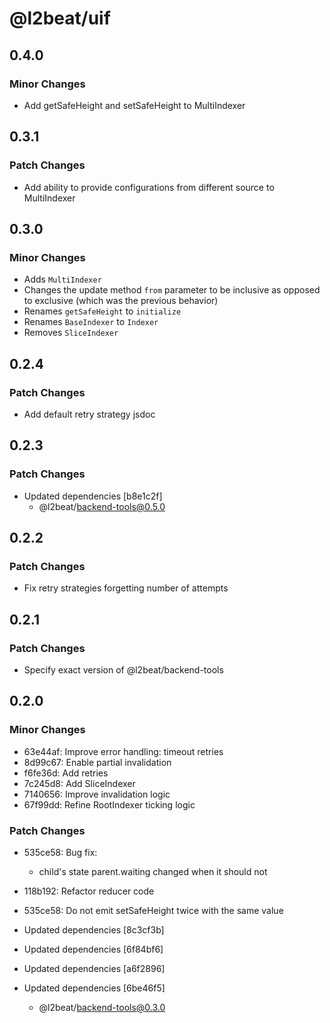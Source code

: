 # @l2beat/uif

## 0.4.0

### Minor Changes

- Add getSafeHeight and setSafeHeight to MultiIndexer

## 0.3.1

### Patch Changes

- Add ability to provide configurations from different source to MultiIndexer

## 0.3.0

### Minor Changes

- Adds `MultiIndexer`
- Changes the update method `from` parameter to be inclusive as opposed to exclusive (which was the previous behavior)
- Renames `getSafeHeight` to `initialize`
- Renames `BaseIndexer` to `Indexer`
- Removes `SliceIndexer`

## 0.2.4

### Patch Changes

- Add default retry strategy jsdoc

## 0.2.3

### Patch Changes

- Updated dependencies [b8e1c2f]
  - @l2beat/backend-tools@0.5.0

## 0.2.2

### Patch Changes

- Fix retry strategies forgetting number of attempts

## 0.2.1

### Patch Changes

- Specify exact version of @l2beat/backend-tools

## 0.2.0

### Minor Changes

- 63e44af: Improve error handling: timeout retries
- 8d99c67: Enable partial invalidation
- f6fe36d: Add retries
- 7c245d8: Add SliceIndexer
- 7140656: Improve invalidation logic
- 67f99dd: Refine RootIndexer ticking logic

### Patch Changes

- 535ce58: Bug fix:

  - child's state parent.waiting changed when it should not

- 118b192: Refactor reducer code
- 535ce58: Do not emit setSafeHeight twice with the same value
- Updated dependencies [8c3cf3b]
- Updated dependencies [6f84bf6]
- Updated dependencies [a6f2896]
- Updated dependencies [6be46f5]
  - @l2beat/backend-tools@0.3.0
